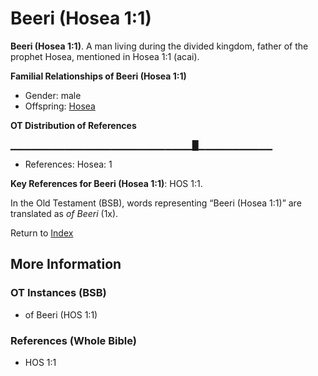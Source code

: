 # Beeri (Hosea 1:1)
**Beeri (Hosea 1:1)**. 
A man living during the divided kingdom, father of the prophet Hosea, mentioned in Hosea 1:1 (acai). 




**Familial Relationships of Beeri (Hosea 1:1)**


* Gender: male
* Offspring: [Hosea](Hosea.md)


**OT Distribution of References**

▁▁▁▁▁▁▁▁▁▁▁▁▁▁▁▁▁▁▁▁▁▁▁▁▁▁▁█▁▁▁▁▁▁▁▁▁▁▁
* References: Hosea: 1



**Key References for Beeri (Hosea 1:1)**: 
HOS 1:1. 


In the Old Testament (BSB), words representing “Beeri (Hosea 1:1)” are translated as 
*of Beeri* (1x). 




Return to [Index](00-Index.md)

## More Information

### OT Instances (BSB)

* of Beeri (HOS 1:1)



### References (Whole Bible)

* HOS 1:1



